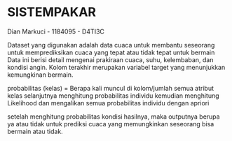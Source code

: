 # SISTEMPAKAR
Dian Markuci - 1184095 - D4TI3C 


Dataset yang digunakan adalah data cuaca untuk membantu seseorang untuk memprediksikan cuaca yang tepat atau tidak tepat untuk bermain
Data ini berisi detail mengenai prakiraan cuaca, suhu, kelembaban, dan kondisi angin. Kolom terakhir merupakan variabel target yang menunjukkan kemungkinan bermain.

probabilitas (kelas) = Berapa kali muncul di kolom/jumlah semua atribut kelas
selanjutnya menghitung probabilitas individu 
kemudian menghitung Likelihood dan mengalikan semua probabilitas individu dengan apriori

setelah menghitung probabilitas kondisi hasilnya, maka outputnya berupa ya atau tidak untuk prediksi cuaca yang memungkinkan seseorang bisa bermain atau tidak.

